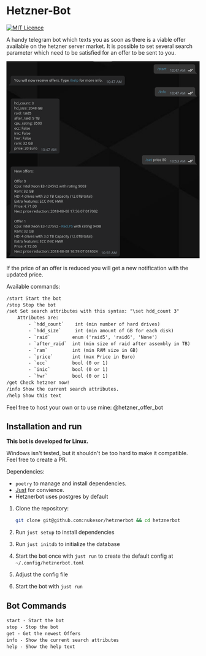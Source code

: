 # Hetzner-Bot

[![MIT Licence](https://img.shields.io/badge/license-MIT-success.svg)](https://github.com/Nukesor/pollbot/blob/master/LICENSE.md)

A handy telegram bot which texts you as soon as there is a viable offer available on the hetzner server market.
It is possible to set several search parameter which need to be satisfied for an offer to be sent to you.

<p align="center">
    <img src="https://raw.githubusercontent.com/Nukesor/images/master/hetzner_bot_reply.png">
</p>

If the price of an offer is reduced you will get a new notification with the updated price.

Available commands:

```txt
/start Start the bot
/stop Stop the bot
/set Set search attributes with this syntax: "\set hdd_count 3"
    Attributes are:
        - `hdd_count`    int (min number of hard drives)
        - `hdd_size`     int (min amount of GB for each disk)
        - `raid`        enum ('raid5', 'raid6', 'None')
        - `after_raid`  int (min size of raid after assembly in TB)
        - `ram`         int (min RAM size in GB)
        - `price`       int (max Price in Euro)
        - `ecc`         bool (0 or 1)
        - `inic`        bool (0 or 1)
        - `hwr`         bool (0 or 1)
/get Check hetzner now!
/info Show the current search attributes.
/help Show this text
```

Feel free to host your own or to use mine: @hetzner_offer_bot

## Installation and run

**This bot is developed for Linux.**

Windows isn't tested, but it shouldn't be too hard to make it compatible. Feel free to create a PR.

Dependencies:

- `poetry` to manage and install dependencies.
- [Just](https://github.com/casey/just) for convience.
- Hetznerbot uses postgres by default

1. Clone the repository:

    ```sh
    git clone git@github.com:nukesor/hetznerbot && cd hetznerbot
    ```
1. Run `just setup` to install dependencies
1. Run `just initdb` to initialize the database
1. Start the bot once with `just run` to create the default config at `~/.config/hetznerbot.toml`
1. Adjust the config file
1. Start the bot with `just run`

## Bot Commands

```txt
start - Start the bot
stop - Stop the bot
get - Get the newest Offers
info - Show the current search attributes
help - Show the help text
```
